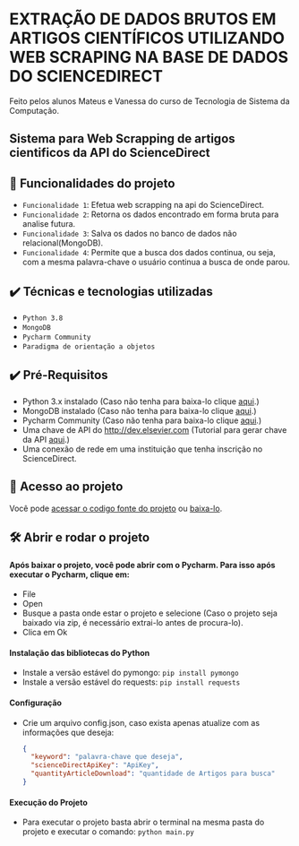 # EXTRAÇÃO DE DADOS BRUTOS EM ARTIGOS CIENTÍFICOS UTILIZANDO WEB SCRAPING NA BASE DE DADOS DO SCIENCEDIRECT
Feito pelos alunos Mateus e Vanessa do curso de Tecnologia de Sistema da Computação.
## Sistema para Web Scrapping de artigos cientificos da API do ScienceDirect

## :hammer: Funcionalidades do projeto

- `Funcionalidade 1`: Efetua web scrapping na api do ScienceDirect.
- `Funcionalidade 2`: Retorna os dados encontrado em forma bruta para analise futura.
- `Funcionalidade 3`: Salva os dados no banco de dados não relacional(MongoDB).
- `Funcionalidade 4`: Permite que a busca dos dados continua, ou seja, com a mesma palavra-chave o usuário continua a busca de onde parou.

## ✔️ Técnicas e tecnologias utilizadas

- ``Python 3.8``
- ``MongoDB``
- ``Pycharm Community``
- ``Paradigma de orientação a objetos``

## ✔️ Pré-Requisitos

- Python 3.x instalado (Caso não tenha para baixa-lo clique <a href="https://www.python.org/downloads/">aqui</a>.)
- MongoDB instalado (Caso não tenha para baixa-lo clique <a href="https://www.mongodb.com/try/download/community">aqui</a>.)
- Pycharm Community (Caso não tenha para baixa-lo clique <a href="https://download.jetbrains.com/python/pycharm-community-2022.1.1.exe">aqui</a>.)
- Uma chave de API do http://dev.elsevier.com (Tutorial para gerar chave da API <a href="https://www.youtube.com/watch?v=9IIpYZQvnYw">aqui</a>.)
- Uma conexão de rede em uma instituição que tenha inscrição no ScienceDirect. 

## 📁 Acesso ao projeto

Você pode <a href="https://github.com/altobellibm/-CEDERJ_2022_MATEUS_VANESSA-">acessar o codigo fonte do projeto</a> ou <a href="https://github.com/altobellibm/-CEDERJ_2022_MATEUS_VANESSA-/archive/refs/heads/main.zip">baixa-lo</a>.

## 🛠️ Abrir e rodar o projeto

#### Após baixar o projeto, você pode abrir com o Pycharm. Para isso após executar o Pycharm, clique em:
- File
- Open
- Busque a pasta onde estar o projeto e selecione (Caso o projeto seja baixado via zip, é necessário extrai-lo antes de procura-lo).
- Clica em Ok

#### Instalação das bibliotecas do Python
- Instale a versão estável do pymongo: ``pip install pymongo``
- Instale a versão estável do requests: ``pip install requests``

#### Configuração
- Crie um arquivo config.json, caso exista apenas atualize com as informações que deseja:
  ```json
  { 
    "keyword": "palavra-chave que deseja",
    "scienceDirectApiKey": "ApiKey",
    "quantityArticleDownload": "quantidade de Artigos para busca"
  }
  ```
#### Execução do Projeto
- Para executar o projeto basta abrir o terminal na mesma pasta do projeto e executar o comando:
``python main.py``

